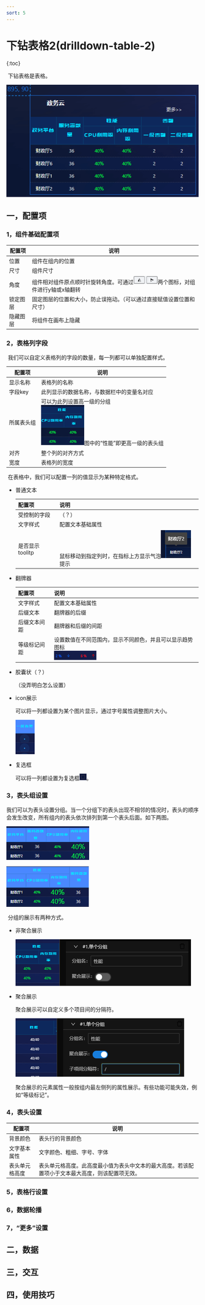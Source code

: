 ```yaml
---
sort: 5
---
```


# 下钻表格2(drilldown-table-2)

{:toc}

​		下钻表格是表格。

![02](.\images-drilldown-table-2\02.png)

## 一，配置项

### 1，组件基础配置项

| 配置项   | 说明                                                         |
| -------- | ------------------------------------------------------------ |
| 位置     | 组件在组内的位置                                             |
| 尺寸     | 组件尺寸                                                     |
| 角度     | 组件相对组件原点顺时针旋转角度。可通过<img src=".\images-drilldown-table-2\01.png" alt="01" style="zoom:65%;" />两个图标，对组件进行y轴或x轴翻转 |
| 锁定图层 | 固定图层的位置和大小，防止误拖动。（可以通过直接赋值设置位置和尺寸） |
| 隐藏图层 | 将组件在画布上隐藏                                           |

### 2，表格列字段

​		我们可以自定义表格列的字段的数量，每一列都可以单独配置样式。

| 配置项     | 说明                                                         |
| ---------- | ------------------------------------------------------------ |
| 显示名称   | 表格列的名称                                                 |
| 字段key    | 此列显示的数据名称，与数据栏中的变量名对应                   |
| 所属表头组 | 可以为此列设置高一级的分组<br />![03](.\images-drilldown-table-2\03.png)图中的“性能”即更高一级的表头组 |
| 对齐       | 整个列的对齐方式                                             |
| 宽度       | 表格列的宽度                                                 |

​		在表格中，我们可以配置一列的值显示为某种特定格式。

- 普通文本

  | 配置项          | 说明                                                         |
  | --------------- | ------------------------------------------------------------ |
  | 受控制的字段    | （？）                                                       |
  | 文字样式        | 配置文本基础属性                                             |
  | 是否显示toolitp | 鼠标移动到指定列时，在指标上方显示气泡![04](.\images-drilldown-table-2\04.png)提示 |

- 翻牌器

  | 配置项       | 说明                                                         |
  | ------------ | ------------------------------------------------------------ |
  | 文字样式     | 配置文本基础属性                                             |
  | 后缀文本     | 翻牌器的后缀                                                 |
  | 后缀文本间距 | 翻牌器和后缀的间距                                           |
  | 等级标记间距 | 设置数值在不同范围内，显示不同颜色，并且可以显示趋势图标<br />![05](.\images-drilldown-table-2\05.png) |

- 胶囊状（？）

  （没弄明白怎么设置）

- icon展示

  可以将一列都设置为某个图片显示，通过字号属性调整图片大小。

  ![11](.\images-drilldown-table-2\11.png)

- 复选框

  可以将一列都设置为复选框![06](.\images-drilldown-table-2\06.png)。

### 3，表头组设置

​		我们可以为表头设置分组。当一个分组下的表头出现不相邻的情况时，表头的顺序会发生改变，所有组内的表头依次排列到第一个表头后面。如下两图。

![09](.\images-drilldown-table-2\09.png)

![10](.\images-drilldown-table-2\10.png)

​		分组的展示有两种方式。

- 非聚合展示

  ![07](.\images-drilldown-table-2\07.png)

- 聚合展示

  聚合展示可以自定义多个项目间的分隔符。

  ![08](.\images-drilldown-table-2\08.png)

  聚合展示的元素属性一般按组内最左侧列的属性展示。有些功能可能失效，例如“等级标记”。

### 4，表头设置

| 配置项         | 说明                                                         |
| -------------- | ------------------------------------------------------------ |
| 背景颜色       | 表头行的背景颜色                                             |
| 文字基本属性   | 文字颜色、粗细、字号、字体                                   |
| 表头单元格高度 | 表头单元格高度。此高度最小值为表头中文本的最大高度。若该配置项小于文本最大高度，则该配置项无效。 |

### 5，表格行设置



### 6，数据轮播

### 7，“更多”设置

## 二，数据

## 三，交互

## 四，使用技巧